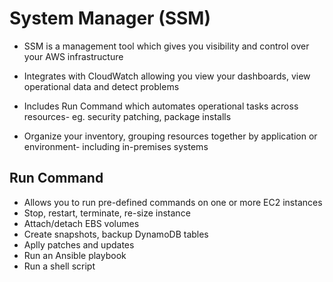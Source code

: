 # System Manager (SSM) 

* SSM is a management tool which gives you visibility and control over your AWS infrastructure

* Integrates with CloudWatch allowing you view your dashboards, view operational data and detect problems

* Includes Run Command which automates operational tasks across resources- eg. security patching, package installs

* Organize your inventory, grouping resources together by application or environment- including in-premises systems

## Run Command

* Allows you to run pre-defined commands on one or more EC2 instances
* Stop, restart, terminate, re-size instance
* Attach/detach EBS volumes
* Create snapshots, backup DynamoDB tables
* Aplly patches and updates
* Run an Ansible playbook
* Run a shell script





